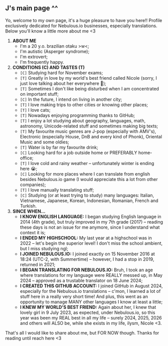 ## J's main page ^^

Yo, welcome to my own page, it's a huge pleasure to have you here!! Profile exclusively dedicated for Nebulous.io businesses, especially translations. Below you'll know a little more about me <3

1. **ABOUT ME**
   - I'm a 20 y.o. brazilian otaku >w<;
   - I'm autistic (Asperger syndrome);
   - I'm extrovert;
   - I'm frequently happy.
2. **CONDITIONS (C) AND TASTES (T)**
   - `[C]` Studying hard for November exams;
   - `[T]` Greatly in love by my world's best friend called Nicole (sorry, I just love talking about her everywhere 🥺);
   - `[T]` Sometimes I don't like being disturbed when I am concentrated on important stuff;
   - `[C]` In the future, I intend on living in another city;
   - `[T]` I love making trips to other cities or knowing other places;
   - `[T]` I love cats;
   - `[T]` Nowadays enjoying programming thanks to GitHub;
   - `[T]` I enjoy a lot studying about geography, languages, math, astronomy, Unicode-related stuff and sometimes making big texts;
   - `[T]` My favourite music genres are J-pop (especially with AMV's), Electronic (especially House, DnB and every kind of Phonk), Oriental Music and some oldies;
   - `[T]` Water is by far my favourite drink;
   - `[C]` Looking hard for a job outside home or PREFERABLY home-office;
   - `[T]` I love cold and rainy weather – unfortunately winter is ending here 😭;
   - `[C]` Looking for more places where I can translate from english besides Nebulous.io game (I would appreciate this a lot from other companies);
   - `[T]` I love manually translating stuff;
   - `[C]` Studying (or at least trying to study) many languages: Italian, Vietnamese, Japanese, Korean, Indonesian, Romanian, French and Turkish.
3. **SINCE WHEN...**
   - **I KNOW ENGLISH LANGUAGE:** I began studying English language in 2014 (4th grade), but truly improved in my 7th grade (2017) – reading these days is not an issue for me anymore, since I understand what context it is;
   - **I ENDED MY HIGHSCHOOL:** My last year at a highschool was in 2022 – let's begin the superior level! I don't miss the school ambient, but I miss studying ngl;
   - **I JOINED NEBULOUS.IO:** I joined exactly on 15 November 2016 at 18:24 (UTC-2, with Summertime) – however, I had a stop in 2019, returned in 2021;
   - **I BEGAN TRANSLATING FOR NEBULOUS.IO:** Bruh, I took an age where translations for my language were REALLY messed up, in May 2024 – approved as a trustable translator on 18 June 2024;
   - **I CREATED THIS GITHUB ACCOUNT:** I joined GitHub in August 2024, especially for the Nebulous.io translations – c'mon, I learned a lot of stuff here in a really very short time! And plus, this went as an opportunity to manage MANY other languages I know at least a little;
   - **I KNEW MY WORLD'S BEST FRIEND:** Again about her, I knew that lovely girl in 9 July 2023, as expected, under Nebulous.io, so this year was been my REAL best in all my life – surely 2024, 2025, 2026 and others will ALSO be, while she exists in my life, ilysm, Nicole <3.

That's all I would like to share about me, but FOR NOW though. Thanks for reading until reach here <3

